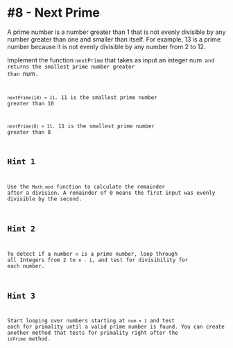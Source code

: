 # #8 - Next Prime

A prime number is a number greater than 1 that is not evenly divisible by any number greater than one and smaller than itself. For example, 13 is a prime number because it is not evenly divisible by any number from 2 to 12.

Implement the function <code>nextPrime</code> that takes as input an integer </code>num<code> and returns the smallest prime number greater than </code>num<code>.

<code>nextPrime(10) = 11</code>. 11 is the smallest prime number greater than 10

<code>nextPrime(8) = 11</code>. 11 is the smallest prime number greater than 8

## Hint 1
Use the <code>Math.mod</code> function to calculate the remainder after a division. A remainder of 0 means the first input was evenly divisible by the second.

## Hint 2
To detect if a number <code>n</code> is a prime number, loop through all Integers from 2 to <code>n - 1</code>, and test for divisibility for each number.

## Hint 3
Start looping over numbers starting at <code>num + 1</code> and test each for primality until a valid prime number is found. You can create another method that tests for primality right after the <code>isPrime</code> method.